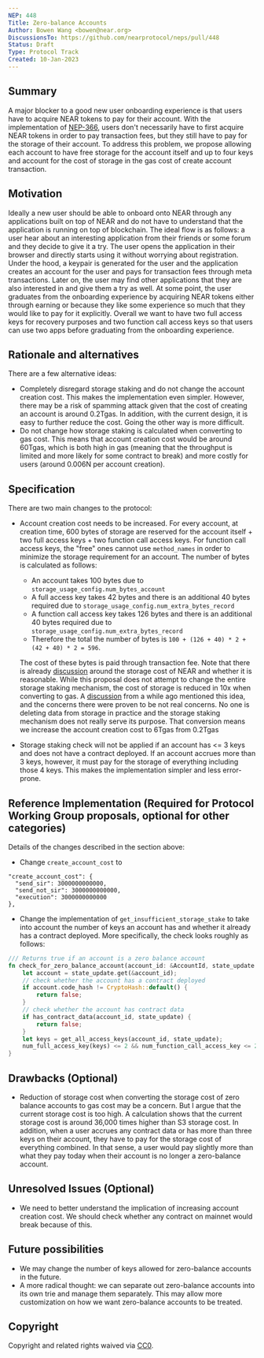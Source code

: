 ```yaml
---
NEP: 448
Title: Zero-balance Accounts
Author: Bowen Wang <bowen@near.org>
DiscussionsTo: https://github.com/nearprotocol/neps/pull/448
Status: Draft
Type: Protocol Track
Created: 10-Jan-2023
---
```


## Summary

A major blocker to a good new user onboarding experience is that users have to acquire NEAR tokens to pay for
their account. With the implementation of [NEP-366](https://github.com/near/NEPs/pull/366), users don't necessarily have
to first acquire NEAR tokens in order to pay transaction fees, but they still have to pay for the storage of their account.
To address this problem, we propose allowing each account to have free storage for the account itself and up to four keys
and account for the cost of storage in the gas cost of create account transaction. 

## Motivation

Ideally a new user should be able to onboard onto NEAR through any applications built on top of NEAR and do not have to
understand that the application is running on top of blockchain. The ideal flow is as follows: a user hear about an interesting
application from their friends or some forum and they decide to give it a try. The user opens the application in their
browser and directly starts using it without worrying about registration. Under the hood, a keypair is generated for the
user and the application creates an account for the user and pays for transaction fees through meta transactions. Later on,
the user may find other applications that they are also interested in and give them a try as well. At some point, the user
graduates from the onboarding experience by acquiring NEAR tokens either through earning or because they like some experience
so much that they would like to pay for it explicitly. Overall we want to have two full access keys for recovery purposes
and two function call access keys so that users can use two apps before graduating from the onboarding experience.

## Rationale and alternatives

There are a few alternative ideas:
* Completely disregard storage staking and do not change the account creation cost. This makes the implementation even
simpler. However, there may be a risk of spamming attack given that the cost of creating an account is around 0.2Tgas.
In addition, with the current design, it is easy to further reduce the cost. Going the other way is more difficult.
* Do not change how storage staking is calculated when converting to gas cost. This means that account creation cost would
be around 60Tgas, which is both high in gas (meaning that the throughput is limited and more likely for some contract to break)
and more costly for users (around 0.006N per account creation).

## Specification

There are two main changes to the protocol:
* Account creation cost needs to be increased. For every account, at creation time, 600 bytes of storage are reserved
for the account itself + two full access keys + two function call access keys. For function call access keys,
the "free" ones cannot use `method_names` in order to minimize the storage requirement for an account.
The number of bytes is calculated as follows:
  - An account takes 100 bytes due to `storage_usage_config.num_bytes_account`
  - A full access key takes 42 bytes and there is an additional 40 bytes required due to `storage_usage_config.num_extra_bytes_record`
  - A function call access key takes 126 bytes and there is an additional 40 bytes required due to `storage_usage_config.num_extra_bytes_record`
  - Therefore the total the number of bytes is `100 + (126 + 40) * 2 + (42 + 40) * 2 = 596`.

  The cost of these bytes is paid through transaction fee. Note that there is already [discussion](https://github.com/near/NEPs/issues/415)
around the storage cost of NEAR and whether it is reasonable. While this proposal does not attempt to change the entire
storage staking mechanism, the cost of storage is reduced in 10x when converting to gas. A [discussion](https://gov.near.org/t/storage-staking-price/399)
from a while ago mentioned this idea, and the concerns there were proven to be not real concerns. No one is deleting
data from storage in practice and the storage staking mechanism does not really serve its purpose. That conversion means
we increase the account creation cost to 6Tgas from 0.2Tgas
* Storage staking check will not be applied if an account has <= 3 keys and does not have a contract deployed. If an
account accrues more than 3 keys, however, it must pay for the storage of everything including those 4 keys. This makes
the implementation simpler and less error-prone.

## Reference Implementation (Required for Protocol Working Group proposals, optional for other categories)

Details of the changes described in the section above:
* Change `create_account_cost` to
```
"create_account_cost": {
  "send_sir": 3000000000000,
  "send_not_sir": 3000000000000,
  "execution": 3000000000000
},
```
* Change the implementation of `get_insufficient_storage_stake` to take into account the number of keys an account has
and whether it already has a contract deployed. More specifically, the check looks roughly as follows:
```rust
/// Returns true if an account is a zero balance account
fn check_for_zero_balance_account(account_id: &AccountId, state_update: &TrieUpdate) -> bool {
    let account = state_update.get(&account_id);
    // check whether the account has a contract deployed
    if account.code_hash != CryptoHash::default() {
        return false;
    }
    // check whether the account has contract data
    if has_contract_data(account_id, state_update) {
        return false;
    }
    let keys = get_all_access_keys(account_id, state_update);
    num_full_access_key(keys) <= 2 && num_function_call_access_key <= 2
}
```

## Drawbacks (Optional)

- Reduction of storage cost when converting the storage cost of zero balance accounts to gas cost may be a concern. But
I argue that the current storage cost is too high. A calculation shows that the current storage cost is around 36,000 times
higher than S3 storage cost. In addition, when a user accrues any contract data or has more than three keys on their account,
they have to pay for the storage cost of everything combined. In that sense, a user would pay slightly more than what
they pay today when their account is no longer a zero-balance account.

## Unresolved Issues (Optional)

- We need to better understand the implication of increasing account creation cost. We should check whether any contract
on mainnet would break because of this.

## Future possibilities

- We may change the number of keys allowed for zero-balance accounts in the future.
- A more radical thought: we can separate out zero-balance accounts into its own trie and manage them separately. This
may allow more customization on how we want zero-balance accounts to be treated.

## Copyright

[copyright]: #copyright

Copyright and related rights waived via [CC0](https://creativecommons.org/publicdomain/zero/1.0/).
